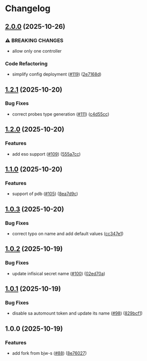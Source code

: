 # Changelog

## [2.0.0](https://github.com/dedsxc/labs/compare/app-template-1.2.1...app-template-2.0.0) (2025-10-26)


### ⚠ BREAKING CHANGES

* allow only one controller

### Code Refactoring

* simplify config deployment ([#119](https://github.com/dedsxc/labs/issues/119)) ([2e7168d](https://github.com/dedsxc/labs/commit/2e7168dca716ab38296410c5fdf8b27bc653d7c3))

## [1.2.1](https://github.com/dedsxc/labs/compare/app-template-1.2.0...app-template-1.2.1) (2025-10-20)


### Bug Fixes

* correct probes type generation ([#111](https://github.com/dedsxc/labs/issues/111)) ([c4d55cc](https://github.com/dedsxc/labs/commit/c4d55ccbe90df513f23d307f767f5555049f7608))

## [1.2.0](https://github.com/dedsxc/labs/compare/app-template-1.1.0...app-template-1.2.0) (2025-10-20)


### Features

* add eso support ([#109](https://github.com/dedsxc/labs/issues/109)) ([555a7cc](https://github.com/dedsxc/labs/commit/555a7cc02178446f5fd31afc7e22fd7de33f6ad9))

## [1.1.0](https://github.com/dedsxc/labs/compare/app-template-1.0.3...app-template-1.1.0) (2025-10-20)


### Features

* support of pdb ([#105](https://github.com/dedsxc/labs/issues/105)) ([8ea7d9c](https://github.com/dedsxc/labs/commit/8ea7d9c31470d9ba6b22c8ef97762afec7654793))

## [1.0.3](https://github.com/dedsxc/labs/compare/app-template-1.0.2...app-template-1.0.3) (2025-10-20)


### Bug Fixes

* correct typo on name and add default values ([cc347e1](https://github.com/dedsxc/labs/commit/cc347e1e01acd1566c08355e3f4f13cfdf54bfb6))

## [1.0.2](https://github.com/dedsxc/labs/compare/app-template-1.0.1...app-template-1.0.2) (2025-10-19)


### Bug Fixes

* update infisical secret name ([#100](https://github.com/dedsxc/labs/issues/100)) ([02ed70a](https://github.com/dedsxc/labs/commit/02ed70a965e04fbed34f693fe90919a4eab3ba7b))

## [1.0.1](https://github.com/dedsxc/labs/compare/app-template-1.0.0...app-template-1.0.1) (2025-10-19)


### Bug Fixes

* disable sa automount token and update its name ([#98](https://github.com/dedsxc/labs/issues/98)) ([829bcf1](https://github.com/dedsxc/labs/commit/829bcf1da4da228047bfbc4ce6d25ee054742809))

## 1.0.0 (2025-10-19)


### Features

* add fork from bjw-s ([#88](https://github.com/dedsxc/labs/issues/88)) ([8e76027](https://github.com/dedsxc/labs/commit/8e76027c7868fc5bd8124ab3071f94e461af5ef6))
